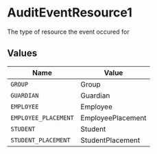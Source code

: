 # AuditEventResource1

The type of resource the event occured for


## Values

| Name                 | Value                |
| -------------------- | -------------------- |
| `GROUP`              | Group                |
| `GUARDIAN`           | Guardian             |
| `EMPLOYEE`           | Employee             |
| `EMPLOYEE_PLACEMENT` | EmployeePlacement    |
| `STUDENT`            | Student              |
| `STUDENT_PLACEMENT`  | StudentPlacement     |